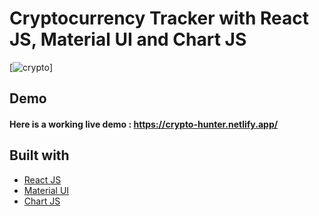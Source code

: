 # Cryptocurrency Tracker with React JS, Material UI and Chart JS


[![crypto](https://user-images.githubusercontent.com/51760520/136682357-5d269bb9-0e36-4f26-a468-fb2963dd9468.png)]

## Demo
#### Here is a working live demo :  https://crypto-hunter.netlify.app/

## Built with 

- [React JS](https://reactjs.org/)
- [Material UI](https://v4.mui.com/)
- [Chart JS](https://reactchartjs.github.io/react-chartjs-2/#/)
